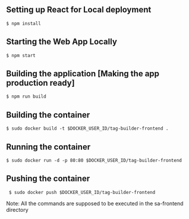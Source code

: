 ## Setting up React for Local deployment
` $ npm install `

## Starting the Web App Locally
` $ npm start `

## Building the application [Making the app production ready]
` $ npm run build `

## Building the container 
` $ sudo docker build -t $DOCKER_USER_ID/tag-builder-frontend . `

## Running the container
` $ sudo docker run -d -p 80:80 $DOCKER_USER_ID/tag-builder-frontend `

## Pushing the container
` $ sudo docker push $DOCKER_USER_ID/tag-builder-frontend`

Note: All the commands are supposed to be executed in the sa-frontend directory